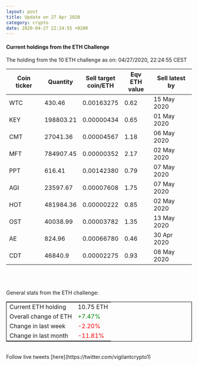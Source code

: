 ```yaml
---
layout: post
title: Update on 27 Apr 2020
category: crypto
date: 2020-04-27 22:24:55 +0200
---
```




#### Current holdings from the ETH Challenge

The holding from the 10 ETH challenge as on: 04/27/2020, 22:24:55 CEST

|Coin ticker|Quantity|Sell target<br>coin/ETH|Eqv ETH<br>value|Sell latest by|
|-----------|--------|-----------|-----------|--------------|
WTC|430.46|  0.00163275|0.62|15 May 2020|
KEY|198803.21|  0.00000434|0.65|01 May 2020|
CMT|27041.36|  0.00004567|1.18|06 May 2020|
MFT|784907.45|  0.00000352|2.17|02 May 2020|
PPT|616.41|  0.00142380|0.79|07 May 2020|
AGI|23597.67|  0.00007608|1.75|07 May 2020|
HOT|481984.36|  0.00000222|0.85|02 May 2020|
OST|40038.99|  0.00003782|1.35|13 May 2020|
AE|824.96|  0.00066780|0.46|30 Apr 2020|
CDT|46840.9|  0.00002275|0.93|08 May 2020|

<br>
<br>
<br>
General stats from the ETH challenge:

<table style="border:1px solid black;margin-left:auto;margin-right:auto;">
	<tbody>
	<tr>
		<td>Current ETH holding</td>
		<td>     10.75 ETH</td>
	</tr>
	<tr>
		<td>Overall change of ETH</td>
		<td><font color="green">+7.47%</font></td>
	</tr>
	<tr>
		<td>Change in last week</td>
		<td><font color="red">-2.20%</font></td>
	</tr>
	<tr>
		<td>Change in last month</td>
		<td><font color="red">-11.81%</font></td>
	</tr>
	</tbody>
</table>

<br>
Follow live tweets [here](https://twitter.com/vigilantcrypto1)
<br>
<br>